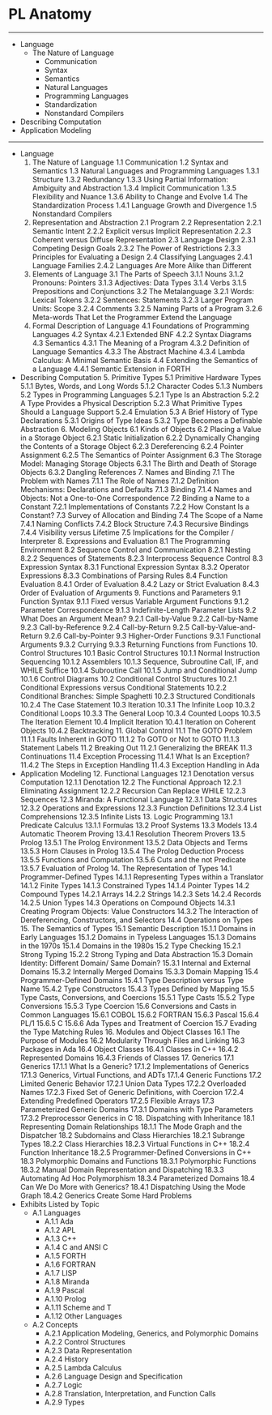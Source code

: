 # PL Anatomy

---

* Language
  * The Nature of Language
    - Communication
    - Syntax
    - Semantics
    - Natural Languages
    - Programming Languages
    - Standardization
    - Nonstandard Compilers
* Describing Computation
* Application Modeling

---

* Language
  1. The Nature of Language
    1.1 Communication
    1.2 Syntax and Semantics
    1.3 Natural Languages and Programming Languages
      1.3.1 Structure
      1.3.2 Redundancy
      1.3.3 Using Partial Information: Ambiguity and Abstraction
      1.3.4 Implicit Communication
      1.3.5 Flexibility and Nuance
      1.3.6 Ability to Change and Evolve
    1.4 The Standardization Process
      1.4.1 Language Growth and Divergence
    1.5 Nonstandard Compilers
  2. Representation and Abstraction
    2.1 Program
    2.2 Representation
      2.2.1 Semantic Intent
      2.2.2 Explicit versus Implicit Representation
      2.2.3 Coherent versus Diffuse Representation
    2.3 Language Design
      2.3.1 Competing Design Goals
      2.3.2 The Power of Restrictions
      2.3.3 Principles for Evaluating a Design
    2.4 Classifying Languages
      2.4.1 Language Families
      2.4.2 Languages Are More Alike than Different
  3. Elements of Language
    3.1 The Parts of Speech
      3.1.1 Nouns
      3.1.2 Pronouns: Pointers
      3.1.3 Adjectives: Data Types
      3.1.4 Verbs
      3.1.5 Prepositions and Conjunctions
    3.2 The Metalanguage
      3.2.1 Words: Lexical Tokens
      3.2.2 Sentences: Statements
      3.2.3 Larger Program Units: Scope
      3.2.4 Comments
      3.2.5 Naming Parts of a Program
      3.2.6 Meta-words That Let the Programmer Extend the Language
  4. Formal Description of Language
    4.1 Foundations of Programming Languages
    4.2 Syntax
      4.2.1 Extended BNF
      4.2.2 Syntax Diagrams
    4.3 Semantics
      4.3.1 The Meaning of a Program
      4.3.2 Definition of Language Semantics
      4.3.3 The Abstract Machine
      4.3.4 Lambda Calculus: A Minimal Semantic Basis
    4.4 Extending the Semantics of a Language
      4.4.1 Semantic Extension in FORTH
* Describing Computation
  5. Primitive Types
    5.1 Primitive Hardware Types
      5.1.1 Bytes, Words, and Long Words
      5.1.2 Character Codes
      5.1.3 Numbers
    5.2 Types in Programming Languages
      5.2.1 Type Is an Abstraction
      5.2.2 A Type Provides a Physical Description
      5.2.3 What Primitive Types Should a Language Support
      5.2.4 Emulation
    5.3 A Brief History of Type Declarations
      5.3.1 Origins of Type Ideas
      5.3.2 Type Becomes a Definable Abstraction
  6. Modeling Objects
    6.1 Kinds of Objects
    6.2 Placing a Value in a Storage Object
      6.2.1 Static Initialization
      6.2.2 Dynamically Changing the Contents of a Storage Object
      6.2.3 Dereferencing
      6.2.4 Pointer Assignment
      6.2.5 The Semantics of Pointer Assignment
    6.3 The Storage Model: Managing Storage Objects
      6.3.1 The Birth and Death of Storage Objects
      6.3.2 Dangling References
  7. Names and Binding
    7.1 The Problem with Names
      7.1.1 The Role of Names
      7.1.2 Definition Mechanisms: Declarations and Defaults
      7.1.3 Binding
      7.1.4 Names and Objects: Not a One-to-One Correspondence
    7.2 Binding a Name to a Constant
      7.2.1 Implementations of Constants
      7.2.2 How Constant Is a Constant?
    7.3 Survey of Allocation and Binding
    7.4 The Scope of a Name
      7.4.1 Naming Conflicts
      7.4.2 Block Structure
      7.4.3 Recursive Bindings
      7.4.4 Visibility versus Lifetime
    7.5 Implications for the Compiler / Interpreter
  8. Expressions and Evaluation
    8.1 The Programming Environment
    8.2 Sequence Control and Communication
      8.2.1 Nesting
      8.2.2 Sequences of Statements
      8.2.3 Interprocess Sequence Control
    8.3 Expression Syntax
      8.3.1 Functional Expression Syntax 
      8.3.2 Operator Expressions
      8.3.3 Combinations of Parsing Rules
    8.4 Function Evaluation
      8.4.1 Order of Evaluation
      8.4.2 Lazy or Strict Evaluation
      8.4.3 Order of Evaluation of Arguments
  9. Functions and Parameters
    9.1 Function Syntax
      9.1.1 Fixed versus Variable Argument Functions
      9.1.2 Parameter Correspondence
      9.1.3 Indefinite-Length Parameter Lists
    9.2 What Does an Argument Mean?
      9.2.1 Call-by-Value
      9.2.2 Call-by-Name
      9.2.3 Call-by-Reference
      9.2.4 Call-by-Return
      9.2.5 Call-by-Value-and-Return
      9.2.6 Call-by-Pointer
    9.3 Higher-Order Functions
      9.3.1 Functional Arguments
      9.3.2 Currying
      9.3.3 Returning Functions from Functions
  10. Control Structures
    10.1 Basic Control Structures
      10.1.1 Normal Instruction Sequencing
      10.1.2 Assemblers
      10.1.3 Sequence, Subroutine Call, IF, and WHILE Suffice
      10.1.4 Subroutine Call
      10.1.5 Jump and Conditional Jump
      10.1.6 Control Diagrams
    10.2 Conditional Control Structures
      10.2.1 Conditional Expressions versus Conditional Statements
      10.2.2 Conditional Branches: Simple Spaghetti
      10.2.3 Structured Conditionals
      10.2.4 The Case Statement
    10.3 Iteration
      10.3.1 The Infinite Loop
      10.3.2 Conditional Loops
      10.3.3 The General Loop
      10.3.4 Counted Loops
      10.3.5 The Iteration Element
    10.4 Implicit Iteration
      10.4.1 Iteration on Coherent Objects
      10.4.2 Backtracking
  11. Global Control
    11.1 The GOTO Problem
      11.1.1 Faults Inherent in GOTO
      11.1.2 To GOTO or Not to GOTO
      11.1.3 Statement Labels
    11.2 Breaking Out
      11.2.1 Generalizing the BREAK
    11.3 Continuations
    11.4 Exception Processing
      11.4.1 What Is an Exception?
      11.4.2 The Steps in Exception Handling
      11.4.3 Exception Handling in Ada
* Application Modeling
  12. Functional Languages
    12.1 Denotation versus Computation
      12.1.1 Denotation
    12.2 The Functional Approach
      12.2.1 Eliminating Assignment
      12.2.2 Recursion Can Replace WHILE
      12.2.3 Sequences
    12.3 Miranda: A Functional Language
      12.3.1 Data Structures
      12.3.2 Operations and Expressions
      12.3.3 Function Definitions
      12.3.4 List Comprehensions
      12.3.5 Infinite Lists
  13. Logic Programming
    13.1 Predicate Calculus
      13.1.1 Formulas
    13.2 Proof Systems
    13.3 Models
    13.4 Automatic Theorem Proving
      13.4.1 Resolution Theorem Provers
    13.5 Prolog
      13.5.1 The Prolog Environment
      13.5.2 Data Objects and Terms
      13.5.3 Horn Clauses in Prolog
      13.5.4 The Prolog Deduction Process
      13.5.5 Functions and Computation
      13.5.6 Cuts and the not Predicate
      13.5.7 Evaluation of Prolog
  14. The Representation of Types
    14.1 Programmer-Defined Types
      14.1.1 Representing Types within a Translator
      14.1.2 Finite Types
      14.1.3 Constrained Types
      14.1.4 Pointer Types
    14.2 Compound Types
      14.2.1 Arrays
      14.2.2 Strings
      14.2.3 Sets
      14.2.4 Records
      14.2.5 Union Types
    14.3 Operations on Compound Objects
      14.3.1 Creating Program Objects: Value Constructors
      14.3.2 The Interaction of Dereferencing, Constructors, and Selectors
    14.4 Operations on Types
  15. The Semantics of Types
    15.1 Semantic Description
      15.1.1 Domains in Early Languages
      15.1.2 Domains in Typeless Languages
      15.1.3 Domains in the 1970s
      15.1.4 Domains in the 1980s
    15.2 Type Checking
      15.2.1 Strong Typing
      15.2.2 Strong Typing and Data Abstraction
    15.3 Domain Identity: Different Domain/ Same Domain?
      15.3.1 Internal and External Domains
      15.3.2 Internally Merged Domains
      15.3.3 Domain Mapping
    15.4 Programmer-Defined Domains
      15.4.1 Type Description versus Type Name
      15.4.2 Type Constructors
      15.4.3 Types Defined by Mapping
    15.5 Type Casts, Conversions, and Coercions
      15.5.1 Type Casts
      15.5.2 Type Conversions
      15.5.3 Type Coercion
    15.6 Conversions and Casts in Common Languages
      15.6.1 COBOL
      15.6.2 FORTRAN
      15.6.3 Pascal
      15.6.4 PL/1
      15.6.5 C
      15.6.6 Ada Types and Treatment of Coercion
    15.7 Evading the Type Matching Rules
  16. Modules and Object Classes
    16.1 The Purpose of Modules
    16.2 Modularity Through Files and Linking
    16.3 Packages in Ada
    16.4 Object Classes
      16.4.1 Classes in C++
      16.4.2 Represented Domains
      16.4.3 Friends of Classes
  17. Generics
    17.1 Generics
    17.1.1 What Is a Generic?
    17.1.2 Implementations of Generics
    17.1.3 Generics, Virtual Functions, and ADTs
    17.1.4 Generic Functions
    17.2 Limited Generic Behavior
    17.2.1 Union Data Types
    17.2.2 Overloaded Names
    17.2.3 Fixed Set of Generic Definitions, with Coercion
    17.2.4 Extending Predefined Operators
    17.2.5 Flexible Arrays
    17.3 Parameterized Generic Domains
    17.3.1 Domains with Type Parameters
    17.3.2 Preprocessor Generics in C
  18. Dispatching with Inheritance
    18.1 Representing Domain Relationships
    18.1.1 The Mode Graph and the Dispatcher
    18.2 Subdomains and Class Hierarchies
    18.2.1 Subrange Types
    18.2.2 Class Hierarchies
    18.2.3 Virtual Functions in C++
    18.2.4 Function Inheritance
    18.2.5 Programmer-Defined Conversions in C++
    18.3 Polymorphic Domains and Functions
    18.3.1 Polymorphic Functions
    18.3.2 Manual Domain Representation and Dispatching
    18.3.3 Automating Ad Hoc Polymorphism
    18.3.4 Parameterized Domains
    18.4 Can We Do More with Generics?
    18.4.1 Dispatching Using the Mode Graph
    18.4.2 Generics Create Some Hard Problems
* Exhibits Listed by Topic
  * A.1 Languages
    - A.1.1 Ada
    - A.1.2 APL
    - A.1.3 C++
    - A.1.4 C and ANSI C
    - A.1.5 FORTH
    - A.1.6 FORTRAN
    - A.1.7 LISP
    - A.1.8 Miranda
    - A.1.9 Pascal
    - A.1.10 Prolog
    - A.1.11 Scheme and T
    - A.1.12 Other Languages
  * A.2 Concepts
    - A.2.1 Application Modeling, Generics, and Polymorphic Domains
    - A.2.2 Control Structures
    - A.2.3 Data Representation
    - A.2.4 History
    - A.2.5 Lambda Calculus
    - A.2.6 Language Design and Specification
    - A.2.7 Logic
    - A.2.8 Translation, Interpretation, and Function Calls
    - A.2.9 Types
